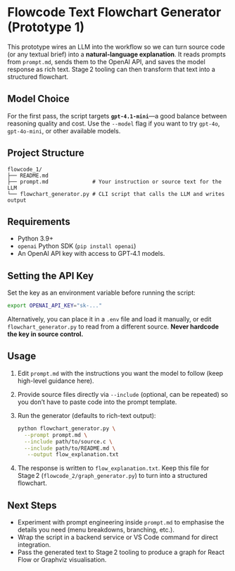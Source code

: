 # Flowcode Text Flowchart Generator (Prototype 1)

This prototype wires an LLM into the workflow so we can turn source code (or any textual brief) into a **natural-language explanation**. It reads prompts from `prompt.md`, sends them to the OpenAI API, and saves the model response as rich text. Stage 2 tooling can then transform that text into a structured flowchart.

## Model Choice

For the first pass, the script targets **`gpt-4.1-mini`**—a good balance between reasoning quality and cost. Use the `--model` flag if you want to try `gpt-4o`, `gpt-4o-mini`, or other available models.

## Project Structure

```
flowcode_1/
├── README.md
├── prompt.md              # Your instruction or source text for the LLM
└── flowchart_generator.py # CLI script that calls the LLM and writes output
```

## Requirements

- Python 3.9+
- `openai` Python SDK (`pip install openai`)
- An OpenAI API key with access to GPT‑4.1 models.

## Setting the API Key

Set the key as an environment variable before running the script:

```bash
export OPENAI_API_KEY="sk-..."
```

Alternatively, you can place it in a `.env` file and load it manually, or edit `flowchart_generator.py` to read from a different source. **Never hardcode the key in source control.**

## Usage

1. Edit `prompt.md` with the instructions you want the model to follow (keep high-level guidance here).
2. Provide source files directly via `--include` (optional, can be repeated) so you don’t have to paste code into the prompt template.
3. Run the generator (defaults to rich-text output):

   ```bash
   python flowchart_generator.py \
     --prompt prompt.md \
     --include path/to/source.c \
     --include path/to/README.md \
      --output flow_explanation.txt
   ```

4. The response is written to `flow_explanation.txt`. Keep this file for Stage 2 (`flowcode_2/graph_generator.py`) to turn into a structured flowchart.

## Next Steps

- Experiment with prompt engineering inside `prompt.md` to emphasise the details you need (menu breakdowns, branching, etc.).
- Wrap the script in a backend service or VS Code command for direct integration.
- Pass the generated text to Stage 2 tooling to produce a graph for React Flow or Graphviz visualisation.
